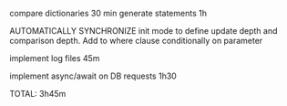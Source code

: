 compare dictionaries 30 min
generate statements 1h

AUTOMATICALLY SYNCHRONIZE
init mode to define update depth and comparison depth. Add to where clause conditionally on parameter

implement log files 45m

implement async/await on DB requests 1h30


TOTAL: 3h45m



